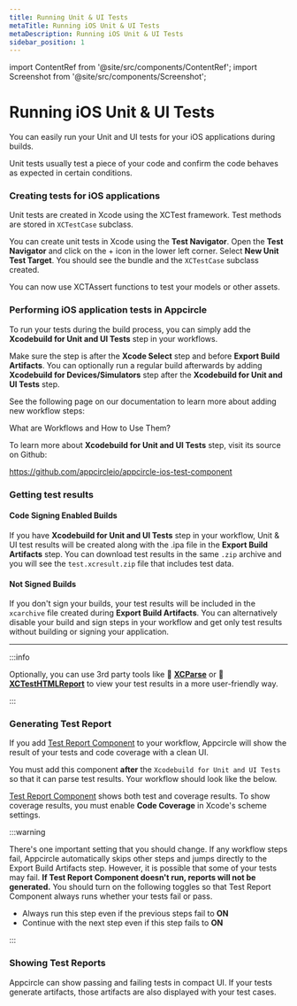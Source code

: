 ```yaml
---
title: Running Unit & UI Tests
metaTitle: Running iOS Unit & UI Tests
metaDescription: Running iOS Unit & UI Tests
sidebar_position: 1
---
```


import ContentRef from '@site/src/components/ContentRef';
import Screenshot from '@site/src/components/Screenshot';

# Running iOS Unit & UI Tests

You can easily run your Unit and UI tests for your iOS applications during builds.

Unit tests usually test a piece of your code and confirm the code behaves as expected in certain conditions.

### Creating tests for iOS applications

Unit tests are created in Xcode using the XCTest framework. Test methods are stored in `XCTestCase` subclass.

You can create unit tests in Xcode using the **Test Navigator**. Open the **Test Navigator** and click on the + icon in the lower left corner. Select **New Unit Test Target**. You should see the bundle and the `XCTestCase` subclass created.

You can now use XCTAssert functions to test your models or other assets.

<Screenshot url='https://cdn.appcircle.io/docs/assets/14-01-iOS-Unit-Tests.jpg' />

### Performing iOS application tests in Appcircle

To run your tests during the build process, you can simply add the **Xcodebuild for Unit and UI Tests** step in your workflows.

Make sure the step is after the **Xcode Select** step and before **Export Build Artifacts**. You can optionally run a regular build afterwards by adding **Xcodebuild for Devices/Simulators** step after the **Xcodebuild for Unit and UI Tests** step.

See the following page on our documentation to learn more about adding new workflow steps:

<ContentRef url="/workflows/index.html">What are Workflows and How to Use Them?</ContentRef>

To learn more about **Xcodebuild for Unit and UI Tests** step, visit its source on Github:

https://github.com/appcircleio/appcircle-ios-test-component

### Getting test results

#### Code Signing Enabled Builds

If you have **Xcodebuild for Unit and UI Tests** step in your workflow, Unit & UI test results will be created along with the .ipa file in the **Export Build Artifacts** step. You can download test results in the same `.zip` archive and you will see the `test.xcresult.zip` file that includes test data.

#### Not Signed Builds

If you don't sign your builds, your test results will be included in the `xcarchive` file created during **Export Build Artifacts**. You can alternatively disable your build and sign steps in your workflow and get only test results without building or signing your application.

---

:::info

Optionally, you can use 3rd party tools like :link: [**XCParse**](https://github.com/ChargePoint/xcparse) or :link: [**XCTestHTMLReport**](https://github.com/TitouanVanBelle/XCTestHTMLReport) to view your test results in a more user-friendly way.

:::

### Generating Test Report

If you add [Test Report Component](https://github.com/appcircleio/appcircle-test-report-component) to your workflow, Appcircle will show the result of your tests and code coverage with a clean UI.

<Screenshot url='https://cdn.appcircle.io/docs/assets/ios-unit-test-report-overview.png' />

You must add this component **after** the `Xcodebuild for Unit and UI Tests` so that it can parse test results. Your workflow should look like the below.

<Screenshot url="https://cdn.appcircle.io/docs/assets/ios-unit-test-workflow-overview.png" />

[Test Report Component](https://github.com/appcircleio/appcircle-test-report-component) shows both test and coverage results. To show coverage results, you must enable **Code Coverage** in Xcode's scheme settings.

<Screenshot url='https://cdn.appcircle.io/docs/assets/test-reports4.png' />

:::warning

There's one important setting that you should change. If any workflow steps fail, Appcircle automatically skips other steps and jumps directly to the Export Build Artifacts step. However, it is possible that some of your tests may fail. **If Test Report Component doesn't run, reports will not be generated.** You should turn on the following toggles so that Test Report Component always runs whether your tests fail or pass.

- Always run this step even if the previous steps fail to **ON**
- Continue with the next step even if this step fails to **ON**

:::

<Screenshot url="https://cdn.appcircle.io/docs/assets/ios-unit-test-report-steps-on.png" />

### Showing Test Reports

Appcircle can show passing and failing tests in compact UI. If your tests generate artifacts, those artifacts are also displayed with your test cases.

<Screenshot url='https://cdn.appcircle.io/docs/assets/ios-unit-test-result-overview.png' />

<Screenshot url='https://cdn.appcircle.io/docs/assets/ios-unit-test-workflow-ui-detail.png' />

<Screenshot url='https://cdn.appcircle.io/docs/assets/ios-unit-test-workflow-coverage.png' />
